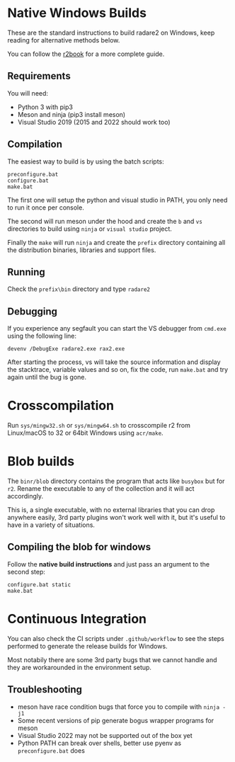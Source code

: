 # Native Windows Builds

These are the standard instructions to build radare2 on Windows, keep
reading for alternative methods below.

You can follow the [r2book](https://radare.gitbooks.io/radare2book/content/first_steps/windows_compilation.html) for a more complete guide.

## Requirements

You will need:

* Python 3 with pip3
* Meson and ninja (pip3 install meson)
* Visual Studio 2019 (2015 and 2022 should work too)

## Compilation

The easiest way to build is by using the batch scripts:

```
preconfigure.bat
configure.bat
make.bat
```

The first one will setup the python and visual studio in PATH, you
only need to run it once per console.

The second will run meson under the hood and create the `b` and `vs`
directories to build using `ninja` or `visual studio` project.

Finally the `make` will run `ninja` and create the `prefix` directory
containing all the distribution binaries, libraries and support files.

## Running

Check the `prefix\bin` directory and type `radare2`

## Debugging

If you experience any segfault you can start the VS debugger from `cmd.exe`
using the following line:

```console
devenv /DebugExe radare2.exe rax2.exe
```

After starting the process, vs will take the source information and display
the stacktrace, variable values and so on, fix the code, run `make.bat` and
try again until the bug is gone.

# Crosscompilation

Run `sys/mingw32.sh` or `sys/mingw64.sh` to crosscompile r2 from Linux/macOS
to 32 or 64bit Windows using `acr/make`.

# Blob builds

The `binr/blob` directory contains the program that acts like `busybox` but
for `r2`. Rename the executable to any of the collection and it will act
accordingly.

This is, a single executable, with no external libraries that you can drop
anywhere easily, 3rd party plugins won't work well with it, but it's useful
to have in a variety of situations.

## Compiling the blob for windows

Follow the **native build instructions** and just pass an argument to the
second step:

```
configure.bat static
make.bat
```

# Continuous Integration

You can also check the CI scripts under `.github/workflow` to see the steps
performed to generate the release builds for Windows.

Most notabily there are some 3rd party bugs that we cannot handle and they
are workarounded in the environment setup.

## Troubleshooting

* meson have race condition bugs that force you to compile with `ninja -j1`
* Some recent versions of pip generate bogus wrapper programs for meson
* Visual Studio 2022 may not be supported out of the box yet
* Python PATH can break over shells, better use pyenv as `preconfigure.bat` does
